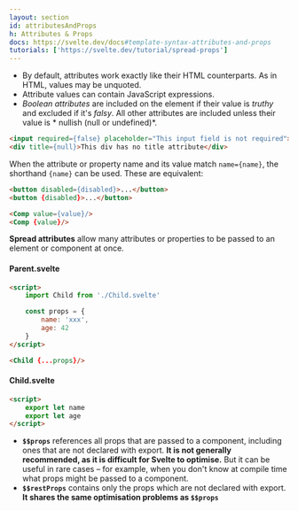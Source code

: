 ```yaml
---
layout: section
id: attributesAndProps
h: Attributes & Props
docs: https://svelte.dev/docs#template-syntax-attributes-and-props
tutorials: ['https://svelte.dev/tutorial/spread-props']
---
```


- By default, attributes work exactly like their HTML counterparts. As in HTML, values may be unquoted.
- Attribute values can contain JavaScript expressions.
- *Boolean attributes* are included on the element if
  their value is *truthy* and excluded if it's *falsy*. All other attributes are included unless their value is *
  nullish (null
  or undefined)*.

```html
<input required={false} placeholder="This input field is not required">
<div title={null}>This div has no title attribute</div>
```

When the attribute or property name and its value match `name={name}`, the shorthand `{name}` can be used. These are equivalent:

```html
<button disabled={disabled}>...</button>
<button {disabled}>...</button>

<Comp value={value}/>
<Comp {value}/>
```

**Spread attributes** allow many attributes or properties to be passed to an element or component at once.

#### Parent.svelte

```html
<script>
    import Child from './Child.svelte'

    const props = {
        name: 'xxx',
        age: 42
    }
</script>

<Child {...props}/>
```

#### Child.svelte

```html
<script>
    export let name
    export let age
</script>
```

- **`$$props`** references all props that are passed to a component, including ones that are not declared with export. **It is not
generally recommended, as it is difficult for Svelte to optimise.** But it can be useful in rare cases – for example, when
you don't know at compile time what props might be passed to a component.
- **`$$restProps`** contains only the props which are not declared with export. **It shares the same optimisation problems as `$$props`**
